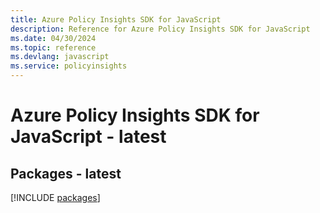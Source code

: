 ```yaml
---
title: Azure Policy Insights SDK for JavaScript
description: Reference for Azure Policy Insights SDK for JavaScript
ms.date: 04/30/2024
ms.topic: reference
ms.devlang: javascript
ms.service: policyinsights
---
```

# Azure Policy Insights SDK for JavaScript - latest
## Packages - latest
[!INCLUDE [packages](policy-insights-index.md)]